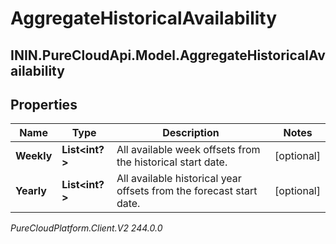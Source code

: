 # AggregateHistoricalAvailability

## ININ.PureCloudApi.Model.AggregateHistoricalAvailability

## Properties

|Name | Type | Description | Notes|
|------------ | ------------- | ------------- | -------------|
| **Weekly** | **List&lt;int?&gt;** | All available week offsets from the historical start date. | [optional] |
| **Yearly** | **List&lt;int?&gt;** | All available historical year offsets from the forecast start date. | [optional] |



_PureCloudPlatform.Client.V2 244.0.0_
